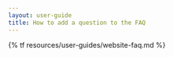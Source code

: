 ```yaml
---
layout: user-guide
title: How to add a question to the FAQ
---
```


{% tf resources/user-guides/website-faq.md %}